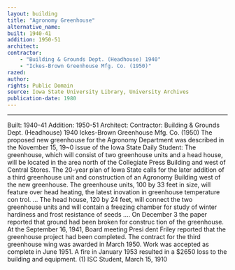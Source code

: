 ```yaml
---
layout: building
title: "Agronomy Greenhouse"
alternative_name: 
built: 1940-41
addition: 1950-51
architect:
contractor: 
    - "Building & Grounds Dept. (Headhouse) 1940"
    - "Ickes-Brown Greenhouse Mfg. Co. (1950)"
razed: 
author:
rights: Public Domain
source: Iowa State University Library, University Archives
publication-date: 1980 
---
```


---

Built: 1940-41 Addition: 1950-51 Architect: Contractor: Building & Grounds Dept. (Headhouse) 1940 
Ickes-Brown Greenhouse Mfg. Co. (1950) 
The proposed new greenhouse for the Agronomy Department was described in the November 15, 19~0 issue of the Iowa State Daily Student: 
The greenhouse, which will consist of two greenhouse units and a head house, will be located in the area north of the Collegiate Press Building and west of Central Stores. The 20-year plan of Iowa State calls for the later addition of a third greenhouse unit and construction of an Agronomy Building west of the new greenhouse. 
The greenhouse units, 100 by 33 feet in size, will feature over head heating, the latest inovation in greenhouse temperature con trol. ... 
The head house, 120 by 24 feet, will connect the two greenhouse units and will contain a freezing chamber for study of winter hardiness and frost resistance of seeds .... 
On December 3 the paper reported that ground had been broken for construc tion of the greenhouse. At the September 16, 1941, Board meeting Presi dent Friley reported that the greenhouse project had been completed. 
The contract for the third greenhouse wing was awarded in March 1950. Work was accepted as complete in June 1951. 
A fire in January 1953 resulted in a $2650 loss to the building and equipment. 
(1) ISC Student, March 15, 1910